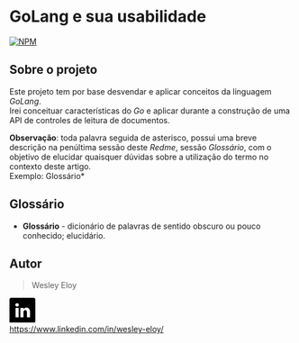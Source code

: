 # GoLang e sua usabilidade
[![NPM](https://img.shields.io/npm/l/react)](https://github.com/wesloy/Portifolio_S.O.L.I.D/blob/main/license) 

## Sobre o projeto

Este projeto tem por base desvendar e aplicar conceitos da linguagem *GoLang*.  
Irei conceituar características do *Go* e aplicar durante a construção de uma API de controles de leitura de documentos.  

**Observação**: toda palavra seguida de asterisco, possui uma breve descrição na penúltima sessão deste _Redme_, sessão _Glossário_, com o objetivo de elucidar quaisquer dúvidas sobre a utilização do termo no contexto deste artigo.  
Exemplo: Glossário*


## Glossário ##

* __Glossário__ - dicionário de palavras de sentido obscuro ou pouco conhecido; elucidário.  



## Autor ##

> Wesley Eloy  


![Linkdin](https://github.com/wesloy/Portifolio_GoLang/blob/main/lnk.png)  
https://www.linkedin.com/in/wesley-eloy/
